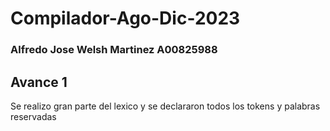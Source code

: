 # Compilador-Ago-Dic-2023
### Alfredo Jose Welsh Martinez A00825988
## Avance 1
Se realizo gran parte del lexico y se declararon todos los tokens y palabras reservadas
